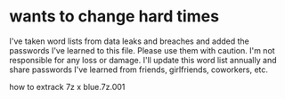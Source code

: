 # wants to change hard times
I've taken word lists from data leaks and breaches and added the passwords I've learned to this file. Please use them with caution. I'm not responsible for any loss or damage. I'll update this word list annually and share passwords I've learned from friends, girlfriends, coworkers, etc.

how to extrack 
7z x blue.7z.001
